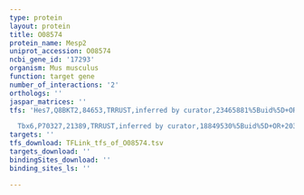 ```yaml
---
type: protein
layout: protein
title: O08574
protein_name: Mesp2
uniprot_accession: O08574
ncbi_gene_id: '17293'
organism: Mus musculus
function: target gene
number_of_interactions: '2'
orthologs: ''
jaspar_matrices: ''
tfs: 'Hes7,Q8BKT2,84653,TRRUST,inferred by curator,23465881%5Buid%5D+OR+29087512%5Buid%5D,Yes

  Tbx6,P70327,21389,TRRUST,inferred by curator,18849530%5Buid%5D+OR+20346937%5Buid%5D+OR+29087512%5Buid%5D+OR+16505380%5Buid%5D,Yes'
targets: ''
tfs_download: TFLink_tfs_of_O08574.tsv
targets_download: ''
bindingSites_download: ''
binding_sites_ls: ''

---
```

